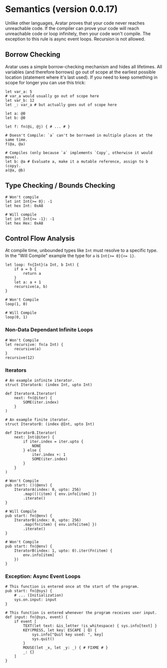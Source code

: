 # Semantics (version 0.0.17)
Unlike other languages, Aratar proves that your code never reaches unreachable
code.  If the compiler can prove your code will reach unreachable code or loop
infinitely, then your code won't compile.  The exception to this rule is async
event loops.  Recursion is not allowed.

## Borrow Checking
Aratar uses a simple borrow-checking mechanism and hides all lifetimes.  All
variables (and therefore borrows) go out of scope at the earliest possible
location (statement where it's last used).  If you need to keep something in
scope for longer you can use this trick:

```aratar
let var_a: 5
# var_a would usually go out of scope here
let var_b: 12
let _: var_a # but actually goes out of scope here
```

```aratar
let a: @0
let b: @0

let f: fn(@i, @j) { # ... # }

# Doesn't Compile: `a` can't be borrowed in multiple places at the same time.
f(@a, @a)

# Compiles (only because `a` implements `Copy`, otherwise it would move).
let b: @a # Evaluate a, make it a mutable reference, assign to b (copy).
a(@a, @b)
```

## Type Checking / Bounds Checking
```aratar
# Won't compile
let int Int{>= 0}: -1
let hex Int: 0xA8

# Will compile
let int Int{>= -1}: -1
let hex Hex: 0xA8
```

## Control Flow Analysis
At compile time, unbounded types like `Int` must resolve to a specific type.  In
the "Will Compile" example the type for `a` is `Int{>= 0}{<= 1}`.

```aratar
let loop: fn{Int}(a Int, b Int) {
    if a = b {
        return a
    }
    let a: a + 1
    recursive(a, b)
}

# Won't Compile
loop(1, 0)

# Will Compile
loop(0, 1)
```

### Non-Data Dependant Infinite Loops
```aratar
# Won't Compile
let recursive: fn(a Int) {
    recursive(a)
}
recursive(12)
```

### Iterators
```aratar
# An example infinite iterator.
struct IteratorA: (index Int, upto Int)

def IteratorA.Iterator(
    next: fn(@iter) {
        SOME(iter.index)
    }
)

# An example finite iterator.
struct IteratorB: (index @Int, upto Int)

def IteratorB.Iterator(
    next: Int(@iter) {
        if iter.index = iter.upto {
            NONE
        } else {
            iter.index +: 1
            SOME(iter.index)
        }
    }
)

# Won't Compile
pub start: ()(@env) {
    IteratorA(index: 0, upto: 256)
        .map(()(item) { env.info[item] })
        .iterate()
}

# Will Compile
pub start: fn(@env) {
    IteratorB(index: 0, upto: 256)
        .map(fn(item) { env.info[item] })
        .iterate()
}

# Won't Compile
pub start: fn(@env) {
    IteratorB(index: 1, upto: 0).iter(Fn(item) {
        env.info[item]
    })
}
```

### Exception: Async Event Loops
```aratar
# This function is entered once at the start of the program.
pub start: fn(@sys) {
    # ... (Initialization)
    sys.on.input: input
}

# This function is entered whenever the program receives user input.
def input: fn(@sys, event) {
    if event [
        TEXT(let text: &is_letter !is_whitespace) { sys.info[text] }
        KEY(PRESS, let key: ESCAPE | Q) {
            sys.info["Quit key used: ", key]
            sys.quit()
        }
        MOUSE(let _x, let _y: _) { # FIXME # }
        _: {}
    ]
}
```
